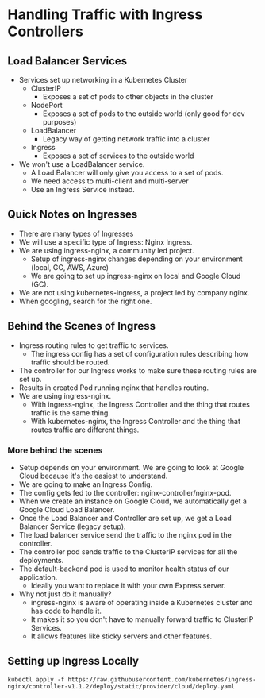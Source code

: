 # Handling Traffic with Ingress Controllers

## Load Balancer Services

* Services set up networking in a Kubernetes Cluster
  * ClusterIP
    * Exposes a set of pods to other objects in the cluster
  * NodePort
    * Exposes a set of pods to the outside world (only good for dev purposes)
  * LoadBalancer
    * Legacy way of getting network traffic into a cluster
  * Ingress
    * Exposes a set of services to the outside world
* We won't use a LoadBalancer service.
  * A Load Balancer will only give you access to a set of pods.
  * We need access to multi-client and multi-server
  * Use an Ingress Service instead.

## Quick Notes on Ingresses

* There are many types of Ingresses
* We will use a specific type of Ingress: Nginx Ingress.
* We are using ingress-nginx, a community led project.
  * Setup of ingress-nginx changes depending on your environment (local, GC, AWS, Azure)
  * We are going to set up ingress-nginx on local and Google Cloud (GC).
* We are not using kubernetes-ingress, a project led by company nginx.
* When googling, search for the right one.

## Behind the Scenes of Ingress

* Ingress routing rules to get traffic to services.
  * The ingress config has a set of configuration rules describing how traffic should be routed.
* The controller for our Ingress works to make sure these routing rules are set up.
* Results in created Pod running nginx that handles routing.
* We are using ingress-nginx.
  * With ingress-nginx, the Ingress Controller and the thing that routes traffic is the same thing.
  * With kubernetes-nginx, the Ingress Controller and the thing that routes traffic are different things.
  
### More behind the scenes
* Setup depends on your environment. We are going to look at Google Cloud because it's the easiest to understand.
* We are going to make an Ingress Config.
* The config gets fed to the controller: nginx-controller/nginx-pod.
* When we create an instance on Google Cloud, we automatically get a Google Cloud Load Balancer.
* Once the Load Balancer and Controller are set up, we get a Load Balancer Service (legacy setup).
* The load balancer service send the traffic to the nginx pod in the controller.
* The controller pod sends traffic to the ClusterIP services for all the deployments.
* The default-backend pod is used to monitor health status of our application.
  * Ideally you want to replace it with your own Express server.
* Why not just do it manually?
  * ingress-nginx is aware of operating inside a Kubernetes cluster and has code to handle it.
  * It makes it so you don't have to manually forward traffic to ClusterIP Services.
  * It allows features like sticky servers and other features.

## Setting up Ingress Locally

`kubectl apply -f https://raw.githubusercontent.com/kubernetes/ingress-nginx/controller-v1.1.2/deploy/static/provider/cloud/deploy.yaml`

